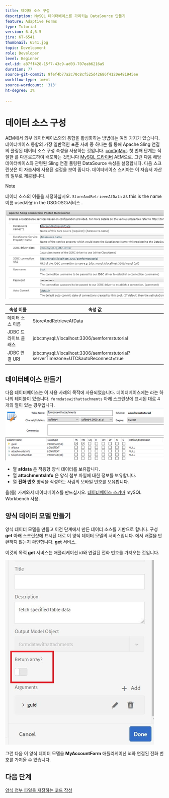 ```yaml
---
title: 데이터 소스 구성
description: MySQL 데이터베이스를 가리키는 DataSource 만들기
feature: Adaptive Forms
type: Tutorial
version: 6.4,6.5
jira: KT-6541
thumbnail: 6541.jpg
topic: Development
role: Developer
level: Beginner
exl-id: a87ff428-15f7-43c9-ad03-707eab6216a9
duration: 77
source-git-commit: 9fef4b77a2c70c8cf525d42686f4120e481945ee
workflow-type: tm+mt
source-wordcount: '313'
ht-degree: 3%

---
```


# 데이터 소스 구성

AEM에서 외부 데이터베이스와의 통합을 활성화하는 방법에는 여러 가지가 있습니다. 데이터베이스 통합의 가장 일반적인 표준 사례 중 하나는 를 통해 Apache Sling 연결의 풀링된 데이터 소스 구성 속성을 사용하는 것입니다. [configMgr](http://localhost:4502/system/console/configMgr).
첫 번째 단계는 적절한 를 다운로드하여 배포하는 것입니다 [MySQL 드라이버](https://mvnrepository.com/artifact/mysql/mysql-connector-java) AEM으로.
그런 다음 해당 데이터베이스와 관련된 Sling 연결 풀링된 DataSource 속성을 설정합니다. 다음 스크린샷은 이 자습서에 사용된 설정을 보여 줍니다. 데이터베이스 스키마는 이 자습서 자산의 일부로 제공됩니다.

>[!NOTE]
>데이터 소스의 이름을 지정하십시오. `StoreAndRetrieveAfData` as this is the name이름 used사용 in the OSGiOSGi서비스 .


![데이터 소스](assets/data-source.JPG)

| 속성 이름 | 속성 값 |   |
|---------------------|------------------------------------------------------------------------------------|---|
| 데이터 소스 이름 | StoreAndRetrieveAfData |   |
| JDBC 드라이브 클래스 | jdbc:mysql://localhost:3306/aemformstutorial |   |
| JDBC 연결 URI | jdbc:mysql://localhost:3306/aemformstutorial?serverTimezone=UTC&amp;autoReconnect=true |   |
|                     |                                                                                    |   |


## 데이터베이스 만들기


다음 데이터베이스는 이 사용 사례의 목적에 사용되었습니다. 데이터베이스에는 라는 하나의 테이블이 있습니다. `formdatawithattachments` 아래 스크린샷에 표시된 대로 4개의 열이 있는 경우입니다.
![자료 기반](assets/table-schema.JPG)

* 열 **afdata** 은 적응형 양식 데이터를 보유합니다.
* 열 **attachmentsInfo** 은 양식 첨부 파일에 대한 정보를 보유합니다.
* 열 **전화 번호** 양식을 작성하는 사람의 모바일 번호를 보유합니다.

을(를) 가져와서 데이터베이스를 만드십시오. [데이터베이스 스키마](assets/data-base-schema.sql)
mySQL Workbench 사용.

## 양식 데이터 모델 만들기

양식 데이터 모델을 만들고 이전 단계에서 만든 데이터 소스를 기반으로 합니다.
구성 **get** 아래 스크린샷에 표시된 대로 이 양식 데이터 모델의 서비스입니다.
에서 배열을 반환하지 않는지 확인합니다. **get** 서비스.

이것의 목적 **get** 서비스는 애플리케이션 id와 연결된 전화 번호를 가져오는 것입니다.

![get-service](assets/get-service.JPG)

그런 다음 이 양식 데이터 모델을 **MyAccountForm** 애플리케이션 id와 연결된 전화 번호를 가져올 수 있습니다.

## 다음 단계

[양식 첨부 파일을 저장하는 코드 작성](./store-form-attachments.md)
